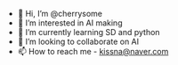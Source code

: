 - 👋 Hi, I’m @cherrysome
- 👀 I’m interested in AI making
- 🌱 I’m currently learning SD and python
- 💞️ I’m looking to collaborate on AI
- 📫 How to reach me - kissna@naver.com

<!---
cherrysome/cherrysome is a ✨ special ✨ repository because its `README.md` (this file) appears on your GitHub profile.
You can click the Preview link to take a look at your changes.
--->
